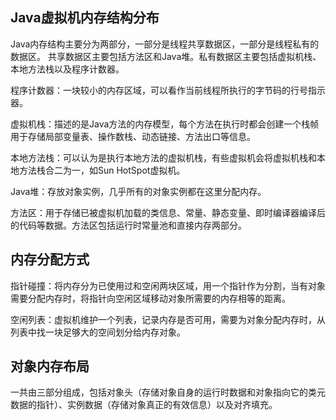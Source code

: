 ## Java虚拟机内存结构分布
Java内存结构主要分为两部分，一部分是线程共享数据区，一部分是线程私有的数据区。
共享数据区主要包括方法区和Java堆。私有数据区主要包括虚拟机栈、本地方法栈以及程序计数器。

程序计数器：一块较小的内存区域，可以看作当前线程所执行的字节码的行号指示器。

虚拟机栈：描述的是Java方法的内存模型，每个方法在执行时都会创建一个栈帧用于存储局部变量表、操作数栈、动态链接、方法出口等信息。

本地方法栈：可以认为是执行本地方法的虚拟机栈，有些虚拟机会将虚拟机栈和本地方法栈合二为一，如Sun HotSpot虚拟机。

Java堆：存放对象实例，几乎所有的对象实例都在这里分配内存。

方法区：用于存储已被虚拟机加载的类信息、常量、静态变量、即时编译器编译后的代码等数据。方法区包括运行时常量池和直接内存两部分。

## 内存分配方式
指针碰撞：将内存分为已使用过和空闲两块区域，用一个指针作为分割，当有对象需要分配内存时，将指针向空闲区域移动对象所需要的内存相等的距离。

空闲列表：虚拟机维护一个列表，记录内存是否可用，需要为对象分配内存时，从列表中找一块足够大的空间划分给内存对象。

## 对象内存布局
一共由三部分组成，包括对象头（存储对象自身的运行时数据和对象指向它的类元数据的指针）、实例数据（存储对象真正的有效信息）以及对齐填充。
